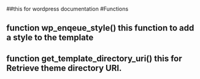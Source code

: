 ##this  for wordpress documentation
#Functions  

## function wp_enqeue_style() this function  to add  a style  to  the  template  

## function  get_template_directory_uri()  this  for  Retrieve theme directory URI.



